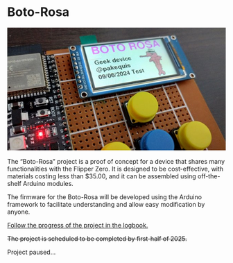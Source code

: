# **Boto-Rosa**
![Splash screen](Images/splash.jpg)

The “Boto-Rosa” project is a proof of concept for a device that shares many functionalities with the Flipper Zero. It is designed to be cost-effective, with materials costing less than $35.00, and it can be assembled using off-the-shelf Arduino modules.

The firmware for the Boto-Rosa will be developed using the Arduino framework to facilitate understanding and allow easy modification by anyone.

[Follow the progress of the project in the logbook.](project-log.md)

~~The project is scheduled to be completed by first-half of 2025.~~

Project paused...


